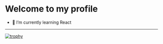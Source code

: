# Welcome to my profile
- 🌱 I’m currently learning React
***
[![trophy](https://github-profile-trophy.vercel.app/?username=Strako&theme=onedark)](https://github.com/ryo-ma/github-profile-trophy)
